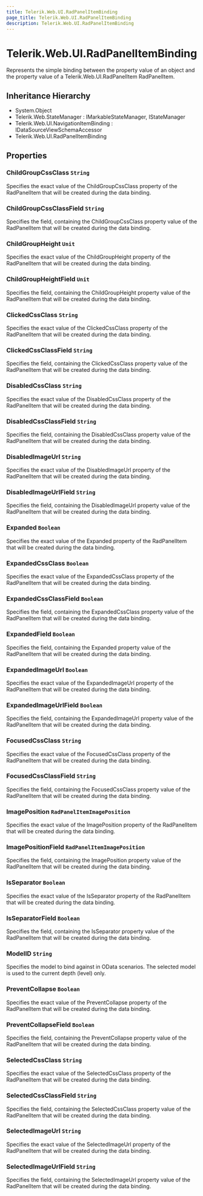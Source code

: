 ```yaml
---
title: Telerik.Web.UI.RadPanelItemBinding
page_title: Telerik.Web.UI.RadPanelItemBinding
description: Telerik.Web.UI.RadPanelItemBinding
---
```


# Telerik.Web.UI.RadPanelItemBinding

Represents the simple binding between the property value of an object and the property value of a
            	Telerik.Web.UI.RadPanelItem RadPanelItem.

## Inheritance Hierarchy

* System.Object
* Telerik.Web.StateManager : IMarkableStateManager, IStateManager
* Telerik.Web.UI.NavigationItemBinding : IDataSourceViewSchemaAccessor
* Telerik.Web.UI.RadPanelItemBinding

## Properties

###  ChildGroupCssClass `String`

Specifies the exact value of the ChildGroupCssClass property of the
            	RadPanelItem that will be created during the data binding.

###  ChildGroupCssClassField `String`

Specifies the field, containing the ChildGroupCssClass property 
            	value of the RadPanelItem that will be created during
            	the data binding.

###  ChildGroupHeight `Unit`

Specifies the exact value of the ChildGroupHeight property of the
            	RadPanelItem that will be created during the data binding.

###  ChildGroupHeightField `Unit`

Specifies the field, containing the ChildGroupHeight property 
            	value of the RadPanelItem that will be created during
            	the data binding.

###  ClickedCssClass `String`

Specifies the exact value of the ClickedCssClass property of the
            	RadPanelItem that will be created during the data binding.

###  ClickedCssClassField `String`

Specifies the field, containing the ClickedCssClass property 
            	value of the RadPanelItem that will be created during
            	the data binding.

###  DisabledCssClass `String`

Specifies the exact value of the DisabledCssClass property of the
            	RadPanelItem that will be created during the data binding.

###  DisabledCssClassField `String`

Specifies the field, containing the DisabledCssClass property 
            	value of the RadPanelItem that will be created during
            	the data binding.

###  DisabledImageUrl `String`

Specifies the exact value of the DisabledImageUrl property of the
            	RadPanelItem that will be created during the data binding.

###  DisabledImageUrlField `String`

Specifies the field, containing the DisabledImageUrl property 
            	value of the RadPanelItem that will be created during
            	the data binding.

###  Expanded `Boolean`

Specifies the exact value of the Expanded property of the
            	RadPanelItem that will be created during the data binding.

###  ExpandedCssClass `Boolean`

Specifies the exact value of the ExpandedCssClass property of the
            	RadPanelItem that will be created during the data binding.

###  ExpandedCssClassField `Boolean`

Specifies the field, containing the ExpandedCssClass property 
            	value of the RadPanelItem that will be created during
            	the data binding.

###  ExpandedField `Boolean`

Specifies the field, containing the Expanded property 
            	value of the RadPanelItem that will be created during
            	the data binding.

###  ExpandedImageUrl `Boolean`

Specifies the exact value of the ExpandedImageUrl property of the
            	RadPanelItem that will be created during the data binding.

###  ExpandedImageUrlField `Boolean`

Specifies the field, containing the ExpandedImageUrl property 
            	value of the RadPanelItem that will be created during
            	the data binding.

###  FocusedCssClass `String`

Specifies the exact value of the FocusedCssClass property of the
            	RadPanelItem that will be created during the data binding.

###  FocusedCssClassField `String`

Specifies the field, containing the FocusedCssClass property 
            	value of the RadPanelItem that will be created during
            	the data binding.

###  ImagePosition `RadPanelItemImagePosition`

Specifies the exact value of the ImagePosition property of the
            	RadPanelItem that will be created during the data binding.

###  ImagePositionField `RadPanelItemImagePosition`

Specifies the field, containing the ImagePosition property 
            	value of the RadPanelItem that will be created during
            	the data binding.

###  IsSeparator `Boolean`

Specifies the exact value of the IsSeparator property of the
            	RadPanelItem that will be created during the data binding.

###  IsSeparatorField `Boolean`

Specifies the field, containing the IsSeparator property 
            	value of the RadPanelItem that will be created during
            	the data binding.

###  ModelID `String`

Specifies the model to bind against in OData scenarios. The selected model is used
            to the current depth (level) only.

###  PreventCollapse `Boolean`

Specifies the exact value of the PreventCollapse property of the
            	RadPanelItem that will be created during the data binding.

###  PreventCollapseField `Boolean`

Specifies the field, containing the PreventCollapse property 
            	value of the RadPanelItem that will be created during
            	the data binding.

###  SelectedCssClass `String`

Specifies the exact value of the SelectedCssClass property of the
            	RadPanelItem that will be created during the data binding.

###  SelectedCssClassField `String`

Specifies the field, containing the SelectedCssClass property 
            	value of the RadPanelItem that will be created during
            	the data binding.

###  SelectedImageUrl `String`

Specifies the exact value of the SelectedImageUrl property of the
            	RadPanelItem that will be created during the data binding.

###  SelectedImageUrlField `String`

Specifies the field, containing the SelectedImageUrl property 
            	value of the RadPanelItem that will be created during
            	the data binding.

